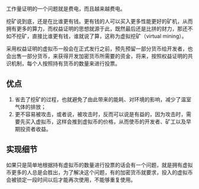 工作量证明的一个问题就是费电，而且越来越费电。

挖矿说到底，还是在比谁更有钱。更有钱的人可以买入更多性能更好的矿机，从而拥有更多的算力，而权益证明的思想就源于此，既然最后还是比拼的财力，那还不如不挖矿，直接比谁更有钱，谁就说了算，这称为虚拟挖矿（virtual mining）。

采用权益证明的虚拟币一般会在正式发行之前，预先预留一部分货币给开发者，也会出售一部分货币，来获得开发加密货币所需要的资金，将来，按照权益证明的共识机制，每个人按照持有货币的数量来进行投票。

## 优点

1. 省去了挖矿的过程，也就避免了由此带来的能耗、对环境的影响，减少了温室气体的排放；
2. 更不容易被攻击，或者说，被攻击时，反而可以说是有益的，因为攻击时，需要先买入虚拟币，这样会推到虚拟币的价格，从而使币的开发者、矿工以及早期投资者收益。

## 实现细节

如果只是简单地根据持有虚拟币的数量进行投票的话会有一个问题，就是拥有虚拟币更多的人总是会胜出，为了解决这个问题，有的加密货币就要求，投入的虚拟币会被锁定一段时间以后才能再次使用，不能够重复使用。
